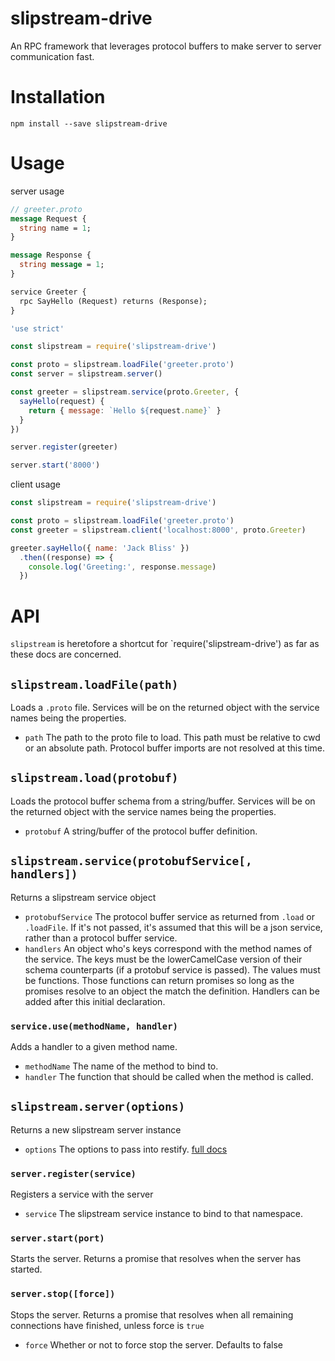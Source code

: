 # slipstream-drive

An RPC framework that leverages protocol buffers to make server to server
communication fast.

# Installation

```
npm install --save slipstream-drive
```

# Usage

server usage

```proto
// greeter.proto
message Request {
  string name = 1;
}

message Response {
  string message = 1;
}

service Greeter {
  rpc SayHello (Request) returns (Response);
}
```

```js
'use strict'

const slipstream = require('slipstream-drive')

const proto = slipstream.loadFile('greeter.proto')
const server = slipstream.server()

const greeter = slipstream.service(proto.Greeter, {
  sayHello(request) {
    return { message: `Hello ${request.name}` }
  }
})

server.register(greeter)

server.start('8000')
```

client usage

```js
const slipstream = require('slipstream-drive')

const proto = slipstream.loadFile('greeter.proto')
const greeter = slipstream.client('localhost:8000', proto.Greeter)

greeter.sayHello({ name: 'Jack Bliss' })
  .then((response) => {
    console.log('Greeting:', response.message)
  })
```

# API

`slipstream` is heretofore a shortcut for `require('slipstream-drive') as far as
these docs are concerned.

## `slipstream.loadFile(path)`

Loads a `.proto` file. Services will be on the returned object with the service
names being the properties.

- `path` The path to the proto file to load. This path must be relative to cwd
  or an absolute path. Protocol buffer imports are not resolved at this time.

## `slipstream.load(protobuf)`

Loads the protocol buffer schema from a string/buffer. Services will be on the
returned object with the service names being the properties.

- `protobuf` A string/buffer of the protocol buffer definition.

## `slipstream.service(protobufService[, handlers])`

Returns a slipstream service object

- `protobufService` The protocol buffer service as returned from `.load` or
  `.loadFile`. If it's not passed, it's assumed that this will be a json
  service, rather than a protocol buffer service.
- `handlers` An object who's keys correspond with the method names of the
  service. The keys must be the lowerCamelCase version of their schema
  counterparts (if a protobuf service is passed). The values must be functions.
  Those functions can return promises so long as the promises resolve to an
  object the match the definition. Handlers can be added after this initial
  declaration.

### `service.use(methodName, handler)`

Adds a handler to a given method name.

- `methodName` The name of the method to bind to.
- `handler` The function that should be called when the method is called.

## `slipstream.server(options)`

Returns a new slipstream server instance

- `options` The options to pass into restify. [full docs][restify]

### `server.register(service)`

Registers a service with the server

- `service` The slipstream service instance to bind to that namespace.

### `server.start(port)`

Starts the server. Returns a promise that resolves when the server has started.

### `server.stop([force])`

Stops the server. Returns a promise that resolves when all remaining connections
have finished, unless force is `true`

- `force` Whether or not to force stop the server. Defaults to false

[restify]: http://restify.com/#creating-a-server
